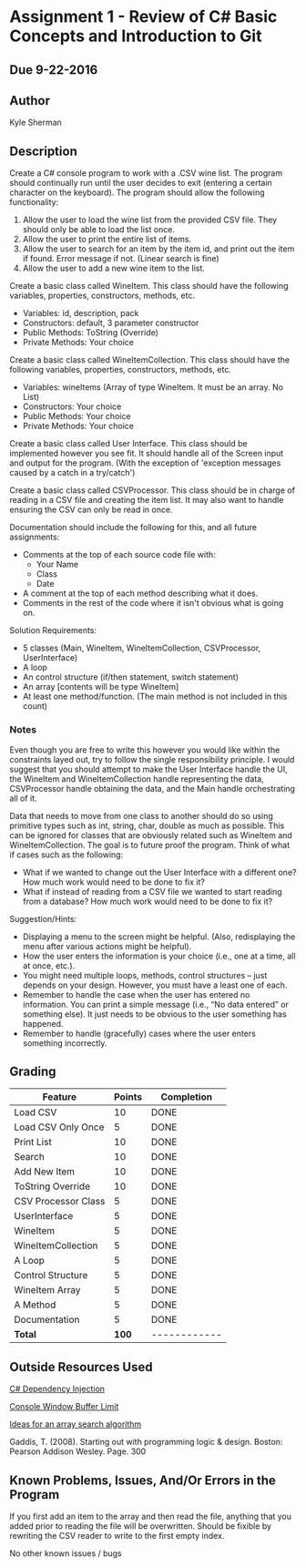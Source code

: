 # Assignment 1 - Review of C# Basic Concepts and Introduction to Git
## Due 9-22-2016

## Author
Kyle Sherman

## Description

Create a C# console program to work with a .CSV wine list. The program should continually run until the user decides to exit (entering a certain character on the keyboard). The program should allow the following functionality:

1. Allow the user to load the wine list from the provided CSV file. They should only be able to load the list once.
2. Allow the user to print the entire list of items.
3. Allow the user to search for an item by the item id, and print out the item if found. Error message if not. (Linear search is fine)
4. Allow the user to add a new wine item to the list.

Create a basic class called WineItem. This class should have the following variables, properties, constructors, methods, etc.
* Variables: id, description, pack
* Constructors: default, 3 parameter constructor
* Public Methods: ToString (Override)
* Private Methods: Your choice

Create a basic class called WineItemCollection. This class should have the following variables, properties, constructors, methods, etc.
* Variables: wineItems (Array of type WineItem. It must be an array. No List)
* Constructors: Your choice
* Public Methods: Your choice
* Private Methods: Your choice

Create a basic class called User Interface. This class should be implemented however you see fit. It should handle all of the Screen input and output for the program. (With the exception of 'exception messages caused by a catch in a try/catch')

Create a basic class called CSVProcessor. This class should be in charge of reading in a CSV file and creating the item list. It may also want to handle ensuring the CSV can only be read in once.

Documentation should include the following for this, and all future assignments:
* Comments at the top of each source code file with:
  * Your Name
  * Class
  * Date
* A comment at the top of each method describing what it does.
* Comments in the rest of the code where it isn't obvious what is going on.

Solution Requirements:

* 5 classes (Main, WineItem, WineItemCollection, CSVProcessor, UserInterface)
* A loop
* An control structure (if/then statement, switch statement)
* An array [contents will be type WineItem]
* At least one method/function. (The main method is not included in this count)

### Notes
Even though you are free to write this however you would like within the constraints layed out, try to follow the single responsibility principle. I would suggest that you should attempt to make the User Interface handle the UI, the WineItem and WineItemCollection handle representing the data, CSVProcessor handle obtaining the data, and the Main handle orchestrating all of it.

Data that needs to move from one class to another should do so using primitive types such as int, string, char, double as much as possible. This can be ignored for classes that are obviously related such as WineItem and WineItemCollection. The goal is to future proof the program. Think of what if cases such as the following:
* What if we wanted to change out the User Interface with a different one? How much work would need to be done to fix it?
* What if instead of reading from a CSV file we wanted to start reading from a database? How much work would need to be done to fix it?

Suggestion/Hints:

* Displaying a menu to the screen might be helpful. (Also, redisplaying the menu after various actions might be helpful).
* How the user enters the information is your choice (i.e., one at a time, all at once, etc.).
* You might need multiple loops, methods, control structures – just depends on your design. However, you must have a least one of each.
* Remember to handle the case when the user has entered no information. You can print a simple message (i.e., “No data entered” or something else). It just needs to be obvious to the user something has happened.
* Remember to handle (gracefully) cases where the user enters something incorrectly.

## Grading
| Feature             | Points | Completion |
|---------------------|--------|------------|
| Load CSV            | 10     |   DONE     |
| Load CSV Only Once  | 5      |   DONE     |
| Print List          | 10     |   DONE     |
| Search              | 10     |   DONE     |
| Add New Item        | 10     |   DONE     |
| ToString Override   | 10     |   DONE     |
| CSV Processor Class | 5      |   DONE     |
| UserInterface       | 5      |   DONE     |
| WineItem            | 5      |   DONE     |
| WineItemCollection  | 5      |   DONE     |
| A Loop              | 5      |   DONE     |
| Control Structure   | 5      |   DONE     |
| WineItem Array      | 5      |   DONE     |
| A Method            | 5      |   DONE     |
| Documentation       | 5      |   DONE     |
| **Total**           | **100**|------------|

## Outside Resources Used
[C# Dependency Injection](https://msdn.microsoft.com/en-us/library/hh323705(v=vs.100).aspx)

[Console Window Buffer Limit](http://stackoverflow.com/questions/1370158/console-bufferheight-i-cant-see-scroll-to-see-all-the-console-output-with-con)

[Ideas for an array search algorithm](https://msdn.microsoft.com/en-us/library/aa287730(v=vs.71).aspx)

Gaddis, T. (2008). Starting out with programming logic & design. Boston: Pearson Addison Wesley. Page. 300

## Known Problems, Issues, And/Or Errors in the Program
If you first add an item to the array and then read the file, anything that you added prior to reading the file
will be overwritten. Should be fixible by rewriting the CSV reader to write to the first empty index.

No other known issues / bugs